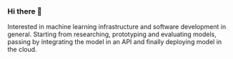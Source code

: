 ### Hi there 👋

Interested in machine learning infrastructure and software development in general. Starting from researching, prototyping and evaluating models, passing by integrating the model in an API and finally deploying model in the cloud.
